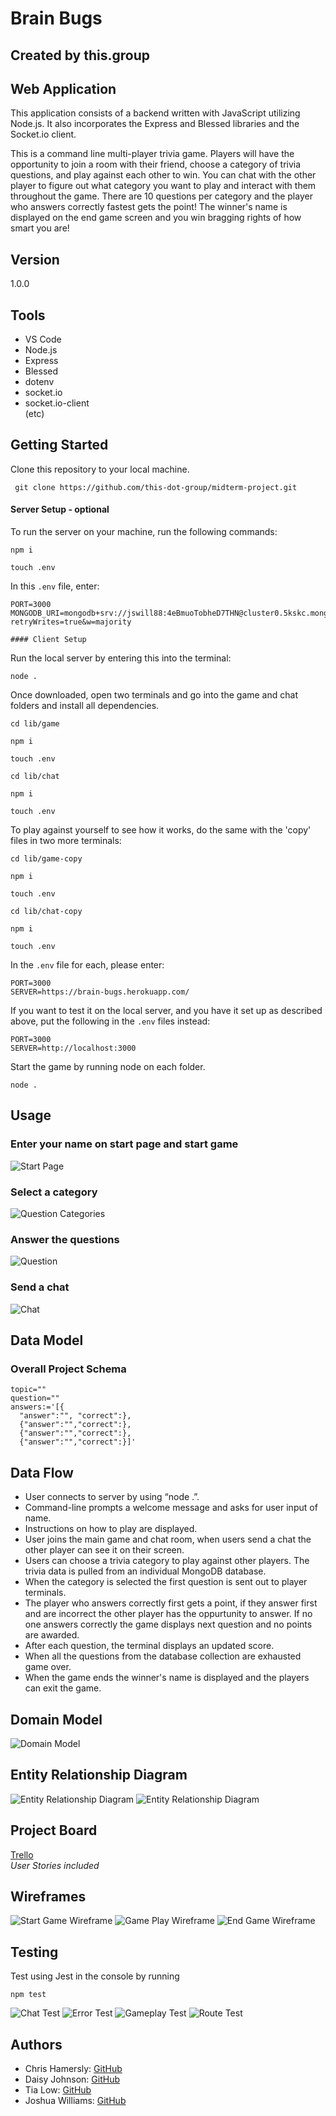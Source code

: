 # Brain Bugs
## Created by this.group

## Web Application
This application consists of a backend written with JavaScript utilizing Node.js. It also incorporates the Express and Blessed libraries and the Socket.io client.

This is a command line multi-player trivia game. Players will have the opportunity to join a room with their friend, choose a category of trivia questions, and play against each other to win. You can chat with the other player to figure out what category you want to play and interact with them throughout the game. There are 10 questions per category and the player who answers correctly fastest gets the point! The winner's name is displayed on the end game screen and you win bragging rights of how smart you are!

## Version
1.0.0

## Tools
- VS Code
- Node.js
- Express
- Blessed
- dotenv
- socket.io
- socket.io-client <br>
(etc)

## Getting Started
Clone this repository to your local machine.

``` git clone https://github.com/this-dot-group/midterm-project.git```

#### Server Setup - optional

To run the server on your machine, run the following commands:
```
npm i

touch .env
```
In this `.env` file, enter: 
```
PORT=3000
MONGODB_URI=mongodb+srv://jswill88:4eBmuoTobheD7THN@cluster0.5kskc.mongodb.net/questions?retryWrites=true&w=majority

#### Client Setup
```
Run the local server by entering this into the terminal:
```
node .
```

Once downloaded, open two terminals and go into the game and chat folders and install all dependencies.

```
cd lib/game

npm i

touch .env

cd lib/chat

npm i

touch .env
```

To play against yourself to see how it works, do the same with the 'copy' files in two more terminals:

```
cd lib/game-copy

npm i

touch .env

cd lib/chat-copy

npm i

touch .env
```

In the `.env` file for each, please enter:
```
PORT=3000
SERVER=https://brain-bugs.herokuapp.com/
```
If you want to test it on the local server, and you have it set up as described above, put the following in the `.env` files instead:
```
PORT=3000
SERVER=http://localhost:3000
```

Start the game by running node on each folder.

``` node . ```

## Usage

### Enter your name on start page and start game

![Start Page](img/start.png)

### Select a category

![Question Categories](img/category.png)

### Answer the questions

![Question](img/question.png)

### Send a chat

![Chat](img/chat.png)



## Data Model
### Overall Project Schema
``` 
topic="" 
question="" 
answers:='[{
  "answer":"", "correct":},
  {"answer":"","correct":},
  {"answer":"","correct":},
  {"answer":"","correct":}]'
```

## Data Flow
 - User connects to server by using “node .”.
 - Command-line prompts a welcome message and asks for user input of name.
 - Instructions on how to play are displayed.
 - User joins the main game and chat room, when users send a chat the other player can see it on their screen.
 - Users can choose a trivia category to play against other players. The trivia data is pulled from an individual MongoDB database.
 - When the category is selected the first question is sent out to player terminals.
 - The player who answers correctly first gets a point, if they answer first and are incorrect the other player has the oppurtunity to answer. If no one answers correctly the game displays next question and no points are awarded.
 - After each question, the terminal displays an updated score.
 - When all the questions from the database collection are exhausted game over.
 - When the game ends the winner's name is displayed and the players can exit the game.

## Domain Model
![Domain Model](img/domainModel.png)

## Entity Relationship Diagram
![Entity Relationship Diagram](img/ERD.png)
![Entity Relationship Diagram](img/ERD-2.png)

## Project Board
[Trello](https://trello.com/b/bAkFn6ZU/project-board) 
<br>
*User Stories included*

## Wireframes
![Start Game Wireframe](img/startgamewb.png)
![Game Play Wireframe](img/gameplaywb.png)
![End Game Wireframe](img/endgamewb.png)

## Testing
Test using Jest in the console by running
```
npm test
```
![Chat Test](img/chat-test.png)
![Error Test](img/error-test.png)
![Gameplay Test](img/gameplay-test.png)
![Route Test](img/route-test.png)


## Authors
- Chris Hamersly: [GitHub](https://github.com/christopherhamersly)
- Daisy Johnson: [GitHub](https://github.com/daisyjanejohnson) 
- Tia Low: [GitHub](https://github.com/TiaLow)
- Joshua Williams: [GitHub](https://github.com/jswill88)
